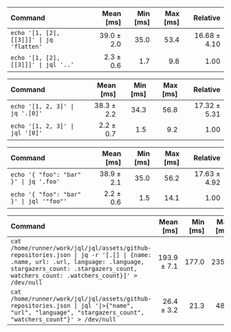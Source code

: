 | Command | Mean [ms] | Min [ms] | Max [ms] | Relative |
|:---|---:|---:|---:|---:|
| `echo '[1, [2], [[3]]]' \| jq 'flatten'` | 39.0 ± 2.0 | 35.0 | 53.4 | 16.68 ± 4.10 |
| `echo '[1, [2], [[3]]]' \| jql '..'` | 2.3 ± 0.6 | 1.7 | 9.8 | 1.00 |

| Command | Mean [ms] | Min [ms] | Max [ms] | Relative |
|:---|---:|---:|---:|---:|
| `echo '[1, 2, 3]' \| jq '.[0]'` | 38.3 ± 2.2 | 34.3 | 56.8 | 17.32 ± 5.31 |
| `echo '[1, 2, 3]' \| jql '[0]'` | 2.2 ± 0.7 | 1.5 | 9.2 | 1.00 |

| Command | Mean [ms] | Min [ms] | Max [ms] | Relative |
|:---|---:|---:|---:|---:|
| `echo '{ "foo": "bar" }' \| jq '.foo'` | 38.9 ± 2.1 | 35.0 | 56.2 | 17.63 ± 4.92 |
| `echo '{ "foo": "bar" }' \| jql '"foo"'` | 2.2 ± 0.6 | 1.5 | 14.1 | 1.00 |

| Command | Mean [ms] | Min [ms] | Max [ms] | Relative |
|:---|---:|---:|---:|---:|
| `cat /home/runner/work/jql/jql/assets/github-repositories.json \| jq -r '[.[] \| {name: .name, url: .url, language: .language, stargazers_count: .stargazers_count, watchers_count: .watchers_count}]' > /dev/null` | 193.9 ± 7.1 | 177.0 | 235.4 | 7.35 ± 0.92 |
| `cat /home/runner/work/jql/jql/assets/github-repositories.json \| jql '\|>{"name", "url", "language", "stargazers_count", "watchers_count"}' > /dev/null` | 26.4 ± 3.2 | 21.3 | 48.5 | 1.00 |

